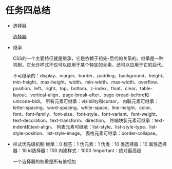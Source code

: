 # 任务四总结

- 选择器
	
	[选择器](http://w3school.com.cn/cssref/css_selectors.asp)


- 继承
	
	CSS的一个主要特征就是继承，它是依赖于祖先-后代的关系的。继承是一种机制，它允许样式不仅可以应用于某个特定的元素，还可以应用于它的后代。

	不可继承的：display、margin、border、padding、background、height、min-height、max-height、width、min-width、max-width、overflow、position、left、right、top、bottom、z-index、float、clear、table-layout、vertical-align、page-break-after、page-bread-before和unicode-bidi。
	所有元素可继承：visibility和cursor。
	内联元素可继承：letter-spacing、word-spacing、white-space、line-height、color、font、font-family、font-size、font-style、font-variant、font-weight、text-decoration、text-transform、direction。
	终端块状元素可继承：text-indent和text-align。
	列表元素可继承：list-style、list-style-type、list-style-position、list-style-image。
	表格元素可继承：border-collapse。


- 样式优先级机制
	继承：0
	标签：1
	伪元素：1
	伪类：10
	类选择器：10
	属性选择器：10
	id选择器：100
	内建样式：1000
	!important：绝对最高级

	一个选择器的权重是所有值相加